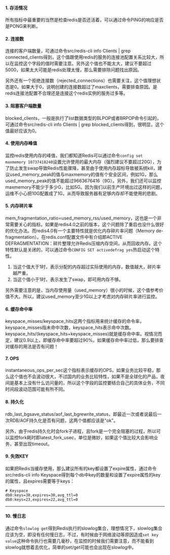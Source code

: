 #### 1. 存活情况

所有指标中最重要的当然是检查redis是否还活着，可以通过命令PING的响应是否是PONG来判断。



#### 2. 连接数

连接的客户端数量，可通过命令src/redis-cli info Clients | grep connected_clients得到，这个值跟使用redis的服务的连接池配置关系比较大，所以在监控这个字段的值时需要注意。另外这个值也不能太大，建议不要超过5000，如果太大可能是redis处理太慢，那么需要排除问题找出原因。

另外还有一个拒绝连接数（rejected_connections）也需要关注，这个值理想状态是0。如果大于0，说明创建的连接数超过了maxclients，需要排查原因。是redis连接池配置不合理还是连接这个redis实例的服务过多等。



#### 3. 阻塞客户端数量

blocked_clients，一般是执行了list数据类型的BLPOP或者BRPOP命令引起的，可通过命令src/redis-cli info Clients | grep blocked_clients得到，很明显，这个值最好应该为0。



#### 4. 使用内存峰值

监控redis使用内存的峰值，我们都知道Redis可以通过命令`config set maxmemory 10737418240`设置允许使用的最大内存（强烈建议不要超过20G），为了防止发生swap导致Redis性能骤降，甚至由于使用内存超标导致被系统kill，建议used_memory_peak的值与maxmemory的值有个安全区间，例如1G，那么used_memory_peak的值不能超过9663676416（9G）。另外，我们还可以监控maxmemory不能少于多少G，比如5G。因为我们以前生产环境出过这样的问题，运维不小心把10G配置成了1G，从而导致服务器有足够内存却不能使用的悲剧。



#### 5. 内存碎片率

mem_fragmentation_ratio=used_memory_rss/used_memory，这也是一个非常需要关心的指标。如果是redis4.0之前的版本，这个问题除了重启也没什么很好的优化办法。而redis4.0有一个主要特性就是优化内存碎片率问题（Memory de-fragmentation）。在redis.conf配置文件中有介绍即ACTIVE DEFRAGMENTATION：碎片整理允许Redis压缩内存空间，从而回收内存。这个特性默认是关闭的，可以通过命令`CONFIG SET activedefrag yes`热启动这个特性。

1. 当这个值大于1时，表示分配的内存超过实际使用的内存，数值越大，碎片率越严重。
2. 当这个值小于1时，表示发生了swap，即可用内存不够。



另外需要注意的是，当内存使用量（used_memory）很小的时候，这个值参考价值不大。所以，建议used_memory至少1G以上才考虑对内存碎片率进行监控。



#### 6. 缓存命中率

keyspace_misses/keyspace_hits这两个指标用来统计缓存的命令率，keyspace_misses指未命中次数，keyspace_hits表示命中次数。keyspace_hits/(keyspace_hits+keyspace_misses)就是缓存命中率。视情况而定，建议0.9以上，即缓存命中率要超过90%。如果缓存命中率过低，那么要排查对缓存的用法是否有问题！



#### 7. OPS

instantaneous_ops_per_sec这个指标表示缓存的OPS，如果业务比较平稳，那么这个值也不会波动很大，不过国内的业务比较特性，如果不是全球化的产品，夜间是基本上没有什么访问量的，所以这个字段的监控要结合自己的具体业务，不同时间段波动范围可能有所不同。



#### 8. 持久化

rdb_last_bgsave_status/aof_last_bgrewrite_status，即最近一次或者说最后一次RDB/AOF持久化是否有问题，这两个值都应该是"ok"。

另外，由于redis持久化时会fork子进程，且fork是一个完全阻塞的过程，所以可以监控fork耗时即latest_fork_usec，单位是微妙，如果这个值比较大会影响业务，甚至出现timeout。



#### 9. 失效KEY

如果把Redis当缓存使用，那么建议所有的key都设置了expire属性，通过命令src/redis-cli info Keyspace得到每个db中key的数量和设置了expire属性的key的属性，且expires需要等于keys：

```
# Keyspace
db0:keys=30,expires=30,avg_ttl=0
db0:keys=23,expires=22,avg_ttl=0
```

------



#### 10. 慢日志

通过命令`slowlog get`得到Redis执行的slowlog集合，理想情况下，slowlog集合应该为空，即没有任何慢日志，不过，有时候由于网络波动等原因造成`set key value`这种命令执行也需要几毫秒，在监控的时候我们需要注意，而不能看到slowlog就想着去优化，简单的set/get可能也会出现在slowlog中。